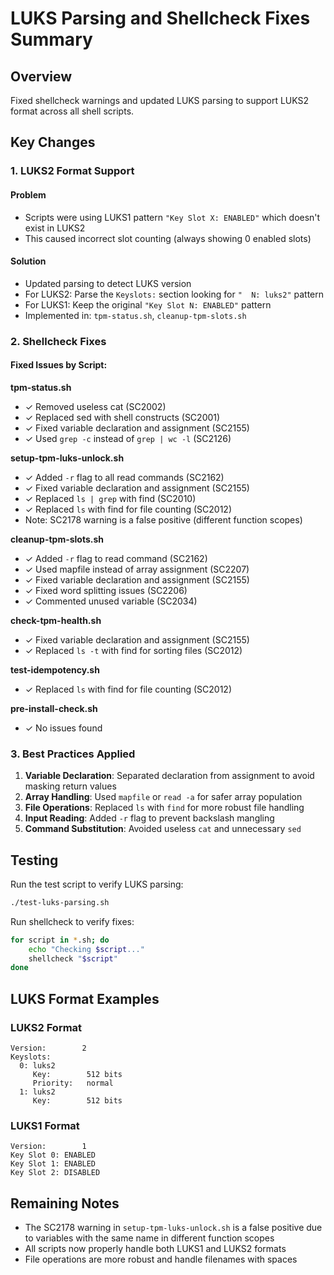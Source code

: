 # LUKS Parsing and Shellcheck Fixes Summary

## Overview
Fixed shellcheck warnings and updated LUKS parsing to support LUKS2 format across all shell scripts.

## Key Changes

### 1. LUKS2 Format Support

#### Problem
- Scripts were using LUKS1 pattern `"Key Slot X: ENABLED"` which doesn't exist in LUKS2
- This caused incorrect slot counting (always showing 0 enabled slots)

#### Solution
- Updated parsing to detect LUKS version
- For LUKS2: Parse the `Keyslots:` section looking for `"  N: luks2"` pattern
- For LUKS1: Keep the original `"Key Slot N: ENABLED"` pattern
- Implemented in: `tpm-status.sh`, `cleanup-tpm-slots.sh`

### 2. Shellcheck Fixes

#### Fixed Issues by Script:

**tpm-status.sh**
- ✓ Removed useless cat (SC2002)
- ✓ Replaced sed with shell constructs (SC2001)
- ✓ Fixed variable declaration and assignment (SC2155)
- ✓ Used `grep -c` instead of `grep | wc -l` (SC2126)

**setup-tpm-luks-unlock.sh**
- ✓ Added `-r` flag to all read commands (SC2162)
- ✓ Fixed variable declaration and assignment (SC2155)
- ✓ Replaced `ls | grep` with find (SC2010)
- ✓ Replaced `ls` with find for file counting (SC2012)
- Note: SC2178 warning is a false positive (different function scopes)

**cleanup-tpm-slots.sh**
- ✓ Added `-r` flag to read command (SC2162)
- ✓ Used mapfile instead of array assignment (SC2207)
- ✓ Fixed variable declaration and assignment (SC2155)
- ✓ Fixed word splitting issues (SC2206)
- ✓ Commented unused variable (SC2034)

**check-tpm-health.sh**
- ✓ Fixed variable declaration and assignment (SC2155)
- ✓ Replaced `ls -t` with find for sorting files (SC2012)

**test-idempotency.sh**
- ✓ Replaced `ls` with find for file counting (SC2012)

**pre-install-check.sh**
- ✓ No issues found

### 3. Best Practices Applied

1. **Variable Declaration**: Separated declaration from assignment to avoid masking return values
2. **Array Handling**: Used `mapfile` or `read -a` for safer array population
3. **File Operations**: Replaced `ls` with `find` for more robust file handling
4. **Input Reading**: Added `-r` flag to prevent backslash mangling
5. **Command Substitution**: Avoided useless `cat` and unnecessary `sed`

## Testing

Run the test script to verify LUKS parsing:
```bash
./test-luks-parsing.sh
```

Run shellcheck to verify fixes:
```bash
for script in *.sh; do
    echo "Checking $script..."
    shellcheck "$script"
done
```

## LUKS Format Examples

### LUKS2 Format
```
Version:        2
Keyslots:
  0: luks2
     Key:        512 bits
     Priority:   normal
  1: luks2
     Key:        512 bits
```

### LUKS1 Format
```
Version:        1
Key Slot 0: ENABLED
Key Slot 1: ENABLED
Key Slot 2: DISABLED
```

## Remaining Notes

- The SC2178 warning in `setup-tpm-luks-unlock.sh` is a false positive due to variables with the same name in different function scopes
- All scripts now properly handle both LUKS1 and LUKS2 formats
- File operations are more robust and handle filenames with spaces